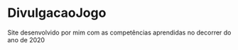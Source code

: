 # DivulgacaoJogo
Site desenvolvido por mim com as competências aprendidas no decorrer do ano de 2020

